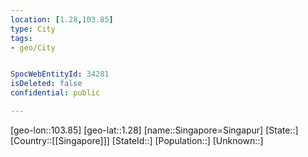 ```yaml
---
location: [1.28,103.85]
type: City
tags:
- geo/City


SpocWebEntityId: 34281
isDeleted: false
confidential: public

---
```

[geo-lon::103.85]
[geo-lat::1.28]
[name::Singapore=Singapur]
[State::]
[Country::[[Singapore]]]
[StateId::]
[Population::]
[Unknown::]

